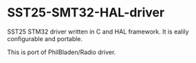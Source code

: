 # SST25-SMT32-HAL-driver
SST25 STM32 driver written in C and HAL framework. It is ealily configurable and portable.

This is port of PhilBladen/Radio driver.
